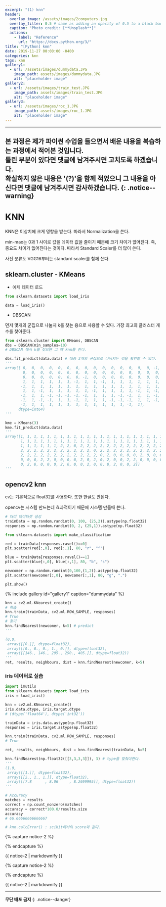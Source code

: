 ```yaml
---
excerpt: "(1) knn"
header:
  overlay_image: /assets/images/2computers.jpg
  overlay_filter: 0.5 # same as adding an opacity of 0.5 to a black background
  caption: "Photo credit: [**Unsplash**]"
  actions:
    - label: "Reference"
      url: "https://docs.python.org/3/"
title: "[Python] knn"
date: 2019-11-27 00:00:00 -0400
categories: knn
tags: knn
gallery1:
  - url: /assets/images/dummydata.JPG
    image_path: assets/images/dummydata.JPG
    alt: "placeholder image"
gallery2:
  - url: /assets/images/train_test.JPG
    image_path: assets/images/train_test.JPG
    alt: "placeholder image"
gallery3:
  - url: /assets/images/roc_1.JPG
    image_path: assets/images/roc_1.JPG
    alt: "placeholder image"    
---
```


---
**본 과정은 제가 파이썬 수업을 들으면서 배운 내용을 복습하는 과정에서 적어본 것입니다.<br> 틀린 부분이 있다면 댓글에 남겨주시면 고치도록 하겠습니다.<br> 확실하지 않은 내용은 '(?)'을 함께 적었으니 그 내용을 아신다면 댓글에 남겨주시면 감사하겠습니다.** 
{: .notice--warning}
--- 

# KNN 

KNN은 이상치에 크게 영향을 받는다. 따라서 Normalization을 쓴다. 

min-max는 0과 1 사이로 값을 데이터 값을 줄이기 때문에 크기 차이가 없어진다. 즉, 중요도 차이가 없어진다는 것이다. 
따라서 Standard Scaler를 더 많이 쓴다. 

사진 분류도 VGG16부터는 standard scaler를 함께 쓴다. 

## sklearn.cluster - KMeans

- 예제 데이터 로드

```python
from sklearn.datasets import load_iris

data = load_iris()
```

- DBSCAN 

먼저 몇개의 군집으로 나눌지 k를 찾는 용으로 사용할 수 있다. 가장 최고의 클러스터 개수를 찾아준다. 

```python
from sklearn.cluster import KMeans, DBSCAN
dbs = DBSCAN(min_samples=10)
# DBSCAN 해서 k를 찾으면 그 떄 knn를 한다. 

dbs.fit_predict(data.data) # 대충 3개의 군집으로 나눠지는 것을 확인할 수 있다.
'''
array([ 0,  0,  0,  0,  0,  0,  0,  0,  0,  0,  0,  0,  0,  0,  0, -1,  0,
        0,  0,  0,  0,  0,  0,  0,  0,  0,  0,  0,  0,  0,  0,  0,  0,  0,
        0,  0,  0,  0,  0,  0,  0, -1,  0,  0,  0,  0,  0,  0,  0,  0,  1,
        1,  1,  1,  1,  1,  1, -1,  1,  1, -1,  1,  1,  1,  1,  1,  1,  1,
       -1,  1,  1,  1,  1,  1,  1,  1,  1,  1,  1,  1,  1,  1,  1,  1,  1,
        1,  1, -1,  1,  1,  1,  1,  1, -1,  1,  1,  1,  1, -1,  1, -1,  1,
       -1,  1,  1, -1, -1, -1, -1, -1,  1,  1,  1, -1, -1,  1,  1, -1, -1,
       -1,  1, -1, -1,  1,  1, -1,  1,  1,  1, -1, -1, -1,  1,  1, -1, -1,
       -1,  1,  1,  1,  1,  1,  1,  1,  1,  1,  1,  1, -1,  1],
      dtype=int64)
'''
```

```python
kme = KMeans(3)
kme.fit_predict(data.data)
'''
array([1, 1, 1, 1, 1, 1, 1, 1, 1, 1, 1, 1, 1, 1, 1, 1, 1, 1, 1, 1, 1, 1,
       1, 1, 1, 1, 1, 1, 1, 1, 1, 1, 1, 1, 1, 1, 1, 1, 1, 1, 1, 1, 1, 1,
       1, 1, 1, 1, 1, 1, 2, 2, 0, 2, 2, 2, 2, 2, 2, 2, 2, 2, 2, 2, 2, 2,
       2, 2, 2, 2, 2, 2, 2, 2, 2, 2, 2, 0, 2, 2, 2, 2, 2, 2, 2, 2, 2, 2,
       2, 2, 2, 2, 2, 2, 2, 2, 2, 2, 2, 2, 0, 2, 0, 0, 0, 0, 2, 0, 0, 0,
       0, 0, 0, 2, 2, 0, 0, 0, 0, 2, 0, 2, 0, 2, 0, 0, 2, 2, 0, 0, 0, 0,
       0, 2, 0, 0, 0, 0, 2, 0, 0, 0, 2, 0, 0, 0, 2, 0, 0, 2])
'''
```

## opencv2 knn

cv는 기본적으로 float32를 사용한다. 또한 한글도 안된다. 

opencv는 시스템 만드는데 효과적이기 때문에 시스템 만들때 쓴다. 

```python
# 더미 데이터셋 생성
trainData = np.random.randint(0, 100, (25,2)).astype(np.float32)
responses = np.random.randint(0, 2, (25,1)).astype(np.float32)

from sklearn.datasets import make_classification

red = trainData[responses.ravel()==0]
plt.scatter(red[:,0], red[:,1], 80, "r", "^")

blue = trainData[responses.ravel()==1]
plt.scatter(blue[:,0], blue[:,1], 80, "b", "s")

newcomer = np.random.randint(0,100,(1,2)).astype(np.float32)
plt.scatter(newcomer[:,0], newcomer[:,1], 80, "g", ".")

plt.show()
```

{% include gallery id="gallery1" caption="dummydata" %}



```python
knn = cv2.ml.KNearest_create()
# 학습
knn.train(trainData, cv2.ml.ROW_SAMPLE, responses)
# True
# 찾기
knn.findNearest(newcomer, k=5) # predict
'''

(0.0,
 array([[0.]], dtype=float32),
 array([[0., 0., 0., 1., 0.]], dtype=float32),
 array([[146., 146., 205., 290., 405.]], dtype=float32))
'''
ret, results, neighbours, dist = knn.findNearest(newcomer, k=5)
```


### iris 데이터로 실습 

```python
import imutils
from sklearn.datasets import load_iris
iris = load_iris()

knn = cv2.ml.KNearest_create()
iris.data.dtype, iris.target.dtype
# (dtype('float64'), dtype('int32'))

trainData = iris.data.astype(np.float32)
responses = iris.target.astype(np.float32)

knn.train(trainData, cv2.ml.ROW_SAMPLE, responses)
# True

ret, results, neighbours, dist = knn.findNearest(trainData, k=5)

knn.findNearest(np.float32([[3,3,3,3]]), 3) # type를 맞춰야한다. 
'''
(1.0,
 array([[1.]], dtype=float32),
 array([[2., 1., 1.]], dtype=float32),
 array([[7.8      , 8.06     , 8.2699995]], dtype=float32))
'''

# Accuracy
matches = results
correct = np.count_nonzero(matches)
accuracy = correct*100.0/results.size
accuracy 
# 66.66666666666667

# knn.calcError() : scikit에서의 score와 같다. 
```




{% capture notice-2 %}

{% endcapture %}

<div class="notice">{{ notice-2 | markdownify }}</div>






{% capture notice-2 %}

{% endcapture %}

<div class="notice">{{ notice-2 | markdownify }}</div>




---
**무단 배포 금지** 
{: .notice--danger}
